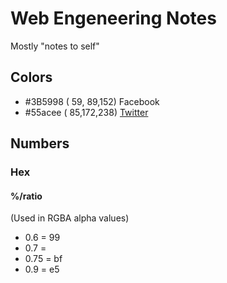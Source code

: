 Web Engeneering Notes
====

Mostly "notes to self"

Colors
----

- #3B5998 ( 59, 89,152) Facebook
- #55acee ( 85,172,238) [Twitter](https://about.twitter.com/press/brand-assets)

Numbers
----

### Hex

#### %/ratio

(Used in RGBA alpha values)

- 0.6 = 99
- 0.7 =
- 0.75  = bf
- 0.9 = e5

